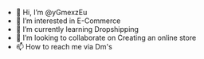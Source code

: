 - 👋 Hi, I’m @yGmexzEu
- 👀 I’m interested in E-Commerce
- 🌱 I’m currently learning Dropshipping
- 💞️ I’m looking to collaborate on Creating an online store
- 📫 How to reach me via Dm's

